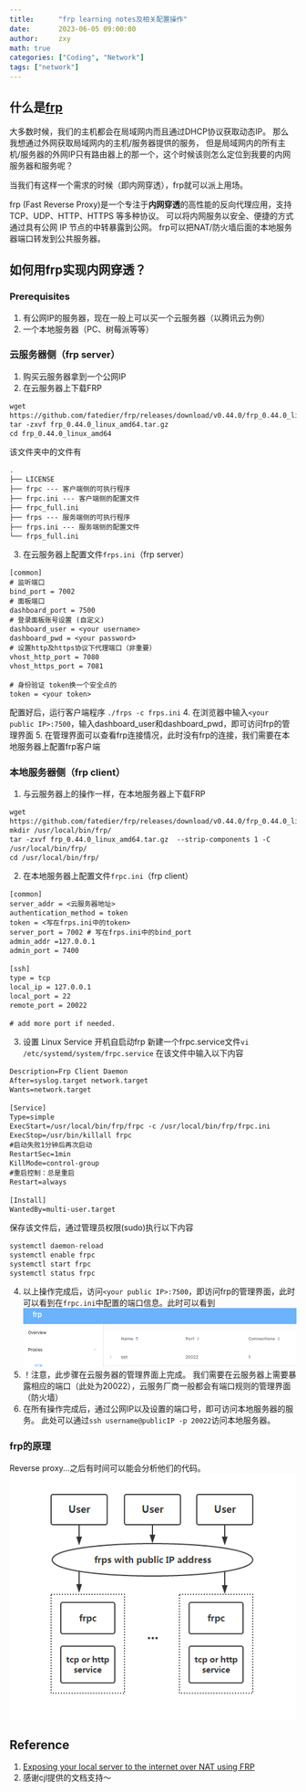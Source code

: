 ```yaml
---
title:      "frp learning notes及相关配置操作"
date:       2023-06-05 09:00:00
author:     zxy
math: true
categories: ["Coding", "Network"]
tags: ["network"]
---
```


## 什么是[frp](https://github.com/fatedier/frp)
大多数时候，我们的主机都会在局域网内而且通过DHCP协议获取动态IP。
那么我想通过外网获取局域网内的主机/服务器提供的服务，
但是局域网内的所有主机/服务器的外网IP只有路由器上的那一个，这个时候该则怎么定位到我要的内网服务器和服务呢？

当我们有这样一个需求的时候（即内网穿透），frp就可以派上用场。

frp (Fast Reverse Proxy)是一个专注于**内网穿透**的高性能的反向代理应用，支持 TCP、UDP、HTTP、HTTPS 等多种协议。
可以将内网服务以安全、便捷的方式通过具有公网 IP 节点的中转暴露到公网。
frp可以把NAT/防火墙后面的本地服务器端口转发到公共服务器。


## 如何用frp实现内网穿透？

### Prerequisites
1. 有公网IP的服务器，现在一般上可以买一个云服务器（以腾讯云为例）
2. 一个本地服务器（PC、树莓派等等）

### 云服务器侧（frp server）
1. 购买云服务器拿到一个公网IP
2. 在云服务器上下载FRP
```shell
wget https://github.com/fatedier/frp/releases/download/v0.44.0/frp_0.44.0_linux_amd64.tar.gz
tar -zxvf frp_0.44.0_linux_amd64.tar.gz
cd frp_0.44.0_linux_amd64
```
该文件夹中的文件有
```
.
├── LICENSE
├── frpc --- 客户端侧的可执行程序
├── frpc.ini --- 客户端侧的配置文件
├── frpc_full.ini
├── frps --- 服务端侧的可执行程序
├── frps.ini --- 服务端侧的配置文件
└── frps_full.ini
```
3. 在云服务器上配置文件`frps.ini`（frp server）
```
[common]
# 监听端口
bind_port = 7002
# 面板端口
dashboard_port = 7500
# 登录面板账号设置 (自定义)
dashboard_user = <your username>
dashboard_pwd = <your password>
# 设置http及https协议下代理端口（非重要）
vhost_http_port = 7080
vhost_https_port = 7081

# 身份验证 token换一个安全点的
token = <your token>
```
配置好后，运行客户端程序 `./frps -c frps.ini`
4. 在浏览器中输入`<your public IP>:7500`，输入dashboard_user和dashboard_pwd，即可访问frp的管理界面
5. 在管理界面可以查看frp连接情况，此时没有frp的连接，我们需要在本地服务器上配置frp客户端

### 本地服务器侧（frp client）
1. 与云服务器上的操作一样，在本地服务器上下载FRP
```shell
wget https://github.com/fatedier/frp/releases/download/v0.44.0/frp_0.44.0_linux_amd64.tar.gz
mkdir /usr/local/bin/frp/
tar -zxvf frp_0.44.0_linux_amd64.tar.gz  --strip-components 1 -C /usr/local/bin/frp/
cd /usr/local/bin/frp/
```
2. 在本地服务器上配置文件`frpc.ini`（frp client）
```
[common]
server_addr = <云服务器地址>
authentication_method = token
token = <写在frps.ini中的token>
server_port = 7002 # 写在frps.ini中的bind_port
admin_addr =127.0.0.1 
admin_port = 7400

[ssh]
type = tcp
local_ip = 127.0.0.1
local_port = 22
remote_port = 20022

# add more port if needed.
```
3. 设置 Linux Service 开机自启动frp
新建一个frpc.service文件`vi /etc/systemd/system/frpc.service`
在该文件中输入以下内容
```
Description=Frp Client Daemon
After=syslog.target network.target
Wants=network.target

[Service]
Type=simple
ExecStart=/usr/local/bin/frp/frpc -c /usr/local/bin/frp/frpc.ini
ExecStop=/usr/bin/killall frpc
#启动失败1分钟后再次启动
RestartSec=1min
KillMode=control-group
#重启控制：总是重启
Restart=always

[Install]
WantedBy=multi-user.target
```
保存该文件后，通过管理员权限(sudo)执行以下内容
```
systemctl daemon-reload
systemctl enable frpc
systemctl start frpc
systemctl status frpc
```

4. 以上操作完成后，访问`<your public IP>:7500`，即访问frp的管理界面，此时可以看到在`frpc.ini`中配置的端口信息。此时可以看到
![frp](/assets/img/in-post/2023-06-08-frp.png)
5. ！注意，此步骤在云服务器的管理界面上完成。
我们需要在云服务器上需要暴露相应的端口（此处为20022），云服务厂商一般都会有端口规则的管理界面（防火墙）
6. 在所有操作完成后，通过公网IP以及设置的端口号，即可访问本地服务器的服务。
此处可以通过`ssh username@publicIP -p 20022`访问本地服务器。

### frp的原理
Reverse proxy...之后有时间可以能会分析他们的代码。
![architect](/assets/img/in-post/2023-06-08-architecture.png)


## Reference
1. [Exposing your local server to the internet over NAT using FRP](https://gabrieltanner.org/blog/port-forwarding-frp/)
2. 感谢cjl提供的文档支持～